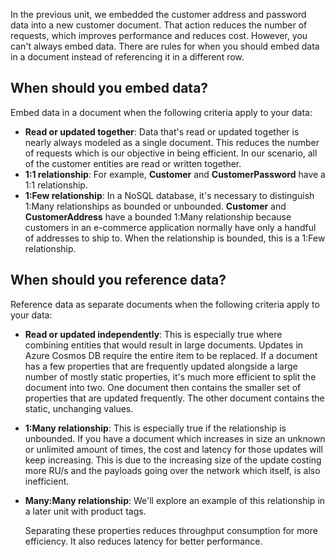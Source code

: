 In the previous unit, we embedded the customer address and password data into a new customer document. That action reduces the number of requests, which improves performance and reduces cost. However, you can't always embed data. There are rules for when you should embed data in a document instead of referencing it in a different row.

## When should you embed data?

Embed data in a document when the following criteria apply to your data:

- **Read or updated together**: Data that's read or updated together is nearly always modeled as a single document. This reduces the number of requests which is our objective in being efficient. In our scenario, all of the customer entities are read or written together.
- **1:1 relationship**: For example, **Customer** and **CustomerPassword** have a 1:1 relationship.
- **1:Few relationship**: In a NoSQL database, it's necessary to distinguish 1:Many relationships as bounded or unbounded. **Customer** and **CustomerAddress** have a bounded 1:Many relationship because customers in an e-commerce application normally have only a handful of addresses to ship to. When the relationship is bounded, this is a 1:Few relationship.

## When should you reference data?

Reference data as separate documents when the following criteria apply to your data:

- **Read or updated independently**: This is especially true where combining entities that would result in large documents. Updates in Azure Cosmos DB require the entire item to be replaced. If a document has a few properties that are frequently updated alongside a large number of mostly static properties, it's much more efficient to split the document into two. One document then contains the smaller set of properties that are updated frequently. The other document contains the static, unchanging values. 
- **1:Many relationship**: This is especially true if the relationship is unbounded. If you have a document which increases in size an unknown or unlimited amount of times, the cost and latency for those updates will keep increasing. This is due to the increasing size of the update costing more RU/s and the payloads going over the network which itself, is also inefficient.
- **Many:Many relationship**: We'll explore an example of this relationship in a later unit with product tags.

  Separating these properties reduces throughput consumption for more efficiency. It also reduces latency for better performance.
